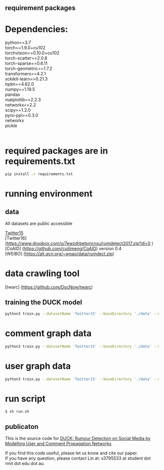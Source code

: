 ## requirement packages

# Dependencies:  <br />
python==3.7 <br />
torch==1.9.0+cu102 <br />
torchvision==0.10.0+cu102 <br />
torch-scatter==2.0.8 <br />
torch-sparse==0.6.11 <br />
torch-geometric==1.7.2 <br />
transformers==4.2.1 <br />
sckikit-learn==0.21.3 <br />
tqdm==4.62.0 <br />
numpy==1.19.5 <br />
pandas <br />
matplotlib==2.2.3 <br />
networkx==2.2 <br />
scipy==1.2.0 <br />
pyro-ppl==0.3.0 <br />
networkx <br />
pickle <br />
<br />

# required packages are in requirements.txt

```bash
pip install -r requirements.txt
```

# running environment


## data

All datasets are public accessible

[Twitter15](https://www.dropbox.com/s/7ewzdrbelpmrnxu/rumdetect2017.zip?dl=0 ) <br />
[Twitter16] (https://www.dropbox.com/s/7ewzdrbelpmrnxu/rumdetect2017.zip?dl=0 ) <br />
[CoAID] (https://github.com/cuilimeng/CoAID) version 0.4 <br />
[WEIBO] (https://alt.qcri.org/~wgao/data/rumdect.zip) <br />

# data crawling tool

[twarc] (https://github.com/DocNow/twarc)


## training the DUCK model

```bash
python3 train.py --datasetName 'Twitter15' --baseDirectory './data' --mode 'DUCK' --modelName 'DUCK'
```

# comment graph data

```bash
python3 train.py --datasetName 'Twitter15' --baseDirectory './data' --mode 'CommentTree' --modelName 'Simple_GAT_BERT'
```

# user graph data

```bash
python3 train.py --datasetName 'Twitter15' --baseDirectory './data' --mode 'UserTree' --modelName 'Simple_GAT_BERT'
```

# run script

```
$ sh run.sh
```

## publicaton
This is the source code for 
[DUCK: Rumour Detection on Social Media by Modelling User and Comment Propagation Networks](https://aclanthology.org/2022.naacl-main.364/)


If you find this code useful, please let us know and cite our paper.  
If you have any question, please contact Lin at: s3795533 at student dot rmit dot edu dot au.
